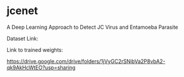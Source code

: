 # jcenet
A Deep Learning Approach to Detect JC Virus and Entamoeba Parasite


Dataset Link:


Link to trained weights: 

https://drive.google.com/drive/folders/1jVyGC2rSNibVa2P8vbA2-qk9AkHcWtEO?usp=sharing


